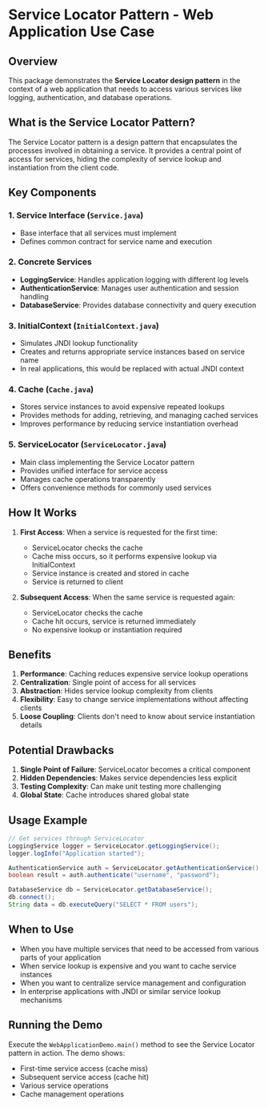 # Service Locator Pattern - Web Application Use Case

## Overview

This package demonstrates the **Service Locator design pattern** in the context of a web application that needs to access various services like logging, authentication, and database operations.

## What is the Service Locator Pattern?

The Service Locator pattern is a design pattern that encapsulates the processes involved in obtaining a service. It provides a central point of access for services, hiding the complexity of service lookup and instantiation from the client code.

## Key Components

### 1. **Service Interface** (`Service.java`)

-   Base interface that all services must implement
-   Defines common contract for service name and execution

### 2. **Concrete Services**

-   **LoggingService**: Handles application logging with different log levels
-   **AuthenticationService**: Manages user authentication and session handling
-   **DatabaseService**: Provides database connectivity and query execution

### 3. **InitialContext** (`InitialContext.java`)

-   Simulates JNDI lookup functionality
-   Creates and returns appropriate service instances based on service name
-   In real applications, this would be replaced with actual JNDI context

### 4. **Cache** (`Cache.java`)

-   Stores service instances to avoid expensive repeated lookups
-   Provides methods for adding, retrieving, and managing cached services
-   Improves performance by reducing service instantiation overhead

### 5. **ServiceLocator** (`ServiceLocator.java`)

-   Main class implementing the Service Locator pattern
-   Provides unified interface for service access
-   Manages cache operations transparently
-   Offers convenience methods for commonly used services

## How It Works

1. **First Access**: When a service is requested for the first time:

    - ServiceLocator checks the cache
    - Cache miss occurs, so it performs expensive lookup via InitialContext
    - Service instance is created and stored in cache
    - Service is returned to client

2. **Subsequent Access**: When the same service is requested again:
    - ServiceLocator checks the cache
    - Cache hit occurs, service is returned immediately
    - No expensive lookup or instantiation required

## Benefits

1. **Performance**: Caching reduces expensive service lookup operations
2. **Centralization**: Single point of access for all services
3. **Abstraction**: Hides service lookup complexity from clients
4. **Flexibility**: Easy to change service implementations without affecting clients
5. **Loose Coupling**: Clients don't need to know about service instantiation details

## Potential Drawbacks

1. **Single Point of Failure**: ServiceLocator becomes a critical component
2. **Hidden Dependencies**: Makes service dependencies less explicit
3. **Testing Complexity**: Can make unit testing more challenging
4. **Global State**: Cache introduces shared global state

## Usage Example

```java
// Get services through ServiceLocator
LoggingService logger = ServiceLocator.getLoggingService();
logger.logInfo("Application started");

AuthenticationService auth = ServiceLocator.getAuthenticationService();
boolean result = auth.authenticate("username", "password");

DatabaseService db = ServiceLocator.getDatabaseService();
db.connect();
String data = db.executeQuery("SELECT * FROM users");
```

## When to Use

-   When you have multiple services that need to be accessed from various parts of your application
-   When service lookup is expensive and you want to cache service instances
-   When you want to centralize service management and configuration
-   In enterprise applications with JNDI or similar service lookup mechanisms

## Running the Demo

Execute the `WebApplicationDemo.main()` method to see the Service Locator pattern in action. The demo shows:

-   First-time service access (cache miss)
-   Subsequent service access (cache hit)
-   Various service operations
-   Cache management operations
